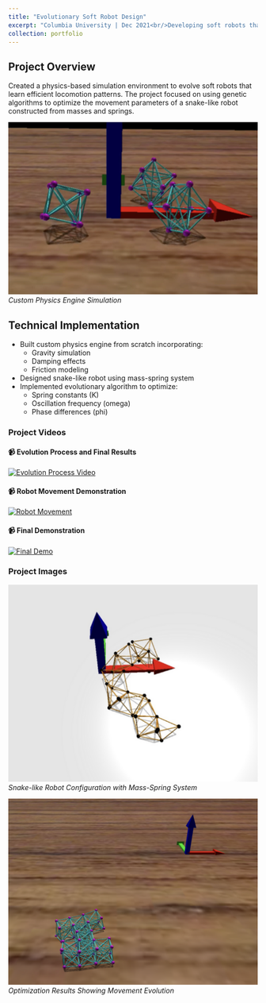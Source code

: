 ```yaml
---
title: "Evolutionary Soft Robot Design"
excerpt: "Columbia University | Dec 2021<br/>Developing soft robots that evolve to learn optimal movement patterns<br/><img src='/images/evolcomp4.png' width='500px' style='display:block; margin:auto;'>"
collection: portfolio
---
```


## Project Overview
Created a physics-based simulation environment to evolve soft robots that learn efficient locomotion patterns. The project focused on using genetic algorithms to optimize the movement parameters of a snake-like robot constructed from masses and springs.

![Physics Simulation](/images/evolcomp1.png)
*Custom Physics Engine Simulation*

## Technical Implementation
- Built custom physics engine from scratch incorporating:
  - Gravity simulation
  - Damping effects
  - Friction modeling
- Designed snake-like robot using mass-spring system
- Implemented evolutionary algorithm to optimize:
  - Spring constants (K)
  - Oscillation frequency (omega)
  - Phase differences (phi)

### Project Videos

#### 📹 Evolution Process and Final Results
[![Evolution Process Video](https://img.youtube.com/vi/B1vb4VorwGw/0.jpg)](https://www.youtube.com/watch?v=B1vb4VorwGw)

#### 📹 Robot Movement Demonstration
[![Robot Movement](https://img.youtube.com/vi/FNHo1i5S-x8/0.jpg)](https://www.youtube.com/watch?v=FNHo1i5S-x8)

#### 📹 Final Demonstration
[![Final Demo](https://img.youtube.com/vi/qpDjqYMZHYc/0.jpg)](https://www.youtube.com/watch?v=qpDjqYMZHYc)

### Project Images

![Snake Robot](/images/evolcomp3.png)
*Snake-like Robot Configuration with Mass-Spring System*

![Evolution Results](/images/evolcomp2.png)
*Optimization Results Showing Movement Evolution*